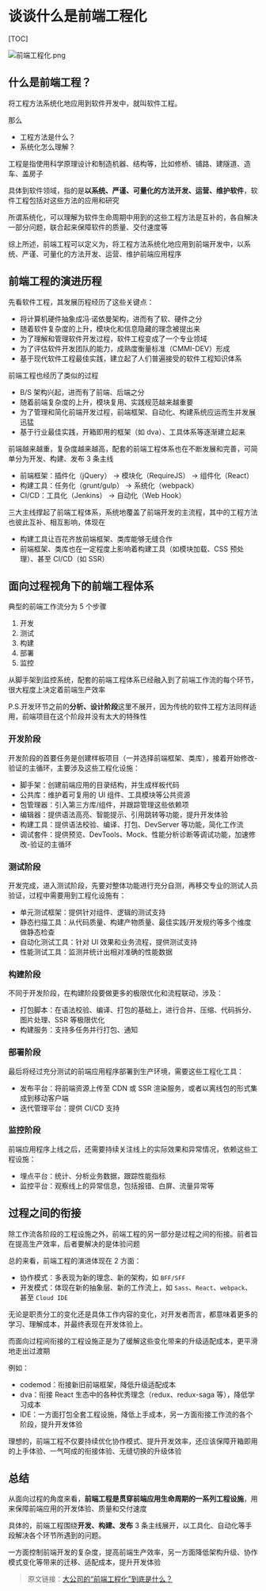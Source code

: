 <!--
 * @Author: wuhaoyuan
 * @Date: 2021-11-12 10:06:43
 * @LastEditTime: 2021-11-12 10:22:56
 * @LastEditors: wuhaoyuan
 * @Description:
 * @FilePath: /MineMap3DEngine/docs/Untitled-1.md
-->

# 谈谈什么是前端工程化

[TOC]

![前端工程化.png](https://upload-images.jianshu.io/upload_images/12877063-185c90fdd4bb3826.png?imageMogr2/auto-orient/strip%7CimageView2/2/w/1240)

## 什么是前端工程？

将工程方法系统化地应用到软件开发中，就叫软件工程。

那么

-   工程方法是什么？
-   系统化怎么理解？

工程是指使用科学原理设计和制造机器、结构等，比如修桥、铺路、建隧道、造车、盖房子

具体到软件领域，指的是**以系统、严谨、可量化的方法开发、运营、维护软件**，软件工程包括对这些方法的应用和研究

所谓系统化，可以理解为软件生命周期中用到的这些工程方法是互补的，各自解决一部分问题，联合起来保障软件的质量、交付速度等

综上所述，前端工程可以定义为，将工程方法系统化地应用到前端开发中，以系统、严谨、可量化的方法开发、运营、维护前端应用程序

## 前端工程的演进历程

先看软件工程，其发展历程经历了这些关键点：

-   将计算机硬件抽象成冯·诺依曼架构，进而有了软、硬件之分
-   随着软件复杂度的上升，模块化和信息隐藏的理念被提出来
-   为了理解和管理软件开发过程，软件工程变成了一个专业领域
-   为了评估软件开发团队的能力，成熟度衡量标准（CMMI-DEV）形成
-   基于现代软件工程最佳实践，建立起了人们普遍接受的软件工程知识体系

前端工程也经历了类似的过程

-   B/S 架构兴起，进而有了前端、后端之分
-   随着前端复杂度的上升，模块复用、实践规范越来越重要
-   为了管理和简化前端开发过程，前端框架、自动化、构建系统应运而生并发展迅猛
-   基于行业最佳实践，开箱即用的框架（如 dva）、工具体系等逐渐建立起来

前端越来越重，复杂度越来越高，配套的前端工程体系也在不断发展和完善，可简单分为开发、构建、发布 3 条主线

-   前端框架：插件化（jQuery） -> 模块化（RequireJS） -> 组件化（React）
-   构建工具：任务化（grunt/gulp） -> 系统化（webpack）
-   CI/CD：工具化（Jenkins） -> 自动化（Web Hook）

三大主线撑起了前端工程体系，系统地覆盖了前端开发的主流程，其中的工程方法也彼此互补、相互影响，体现在

-   构建工具让百花齐放前端框架、类库能够无缝合作
-   前端框架、类库也在一定程度上影响着构建工具（如模块加载、CSS 预处理）、甚至 CI/CD（如 SSR）

## 面向过程视角下的前端工程体系

典型的前端工作流分为 5 个步骤

1. 开发
2. 测试
3. 构建
4. 部署
5. 监控

从脚手架到监控系统，配套的前端工程体系已经融入到了前端工作流的每个环节，很大程度上决定着前端生产效率

P.S.开发环节之前的**分析、设计阶段**这里不展开，因为传统的软件工程方法同样适用，前端项目在这个阶段并没有太大的特殊性

### 开发阶段

开发阶段的首要任务是创建样板项目（一并选择前端框架、类库），接着开始修改-验证的主循环，主要涉及这些工程化设施：

-   脚手架：创建前端应用的目录结构，并生成样板代码
-   公共库：维护着可复用的 UI 组件、工具模块等公共资源
-   包管理器：引入第三方库/组件，并跟踪管理这些依赖项
-   编辑器：提供语法高亮、智能提示、引用跳转等功能，提升开发体验
-   构建工具：提供语法校验、编译、打包、DevServer 等功能，简化工作流
-   调试套件：提供预览、DevTools、Mock、性能分析诊断等调试功能，加速修改-验证的主循环

### 测试阶段

开发完成，进入测试阶段，先要对整体功能进行充分自测，再移交专业的测试人员验证，过程中需要用到工程化设施有：

-   单元测试框架：提供针对组件、逻辑的测试支持
-   静态扫描工具：从代码质量、构建产物质量、最佳实践/开发规约等多个维度做静态检查
-   自动化测试工具：针对 UI 效果和业务流程，提供测试支持
-   性能测试工具：监测并统计出相对准确的性能数据

### 构建阶段

不同于开发阶段，在构建阶段要做更多的极限优化和流程联动，涉及：

-   打包脚本：在语法校验、编译、打包的基础上，进行合并、压缩、代码拆分、图片处理、SSR 等极限优化
-   构建服务：支持多任务并行打包、通知

### 部署阶段

最后将经过充分测试的前端应用程序部署到生产环境，需要这些工程化工具：

-   发布平台：将前端资源上传至 CDN 或 SSR 渲染服务，或者以离线包的形式集成到移动客户端
-   迭代管理平台：提供 CI/CD 支持

### 监控阶段

前端应用程序上线之后，还需要持续关注线上的实际效果和异常情况，依赖这些工程设施：

-   埋点平台：统计、分析业务数据，跟踪性能指标
-   监控平台：观察线上的异常信息，包括报错、白屏、流量异常等

## 过程之间的衔接

除工作流各阶段的工程设施之外，前端工程的另一部分是过程之间的衔接。前者旨在提高生产效率，后者要解决的是体验问题

总的来看，前端工程的演进体现在 2 方面：

-   协作模式：多表现为新的理念、新的架构，如 `BFF/SFF`
-   开发模式：体现在新的抽象层、新的工作流上，如 `Sass`、`React`、`webpack`、甚至 `Cloud IDE`

无论是职责分工的变化还是具体工作内容的变化，对开发者而言，都意味着更多的学习、理解成本，并最终表现在开发体验上。

而面向过程间衔接的工程设施正是为了缓解这些变化带来的升级适配成本，更平滑地走出过渡期

例如：

-   codemod：衔接新旧前端框架，降低升级适配成本
-   dva：衔接 React 生态中的各种优秀理念（redux、redux-saga 等），降低学习成本
-   IDE：一方面打包全套工程设施，降低上手成本，另一方面衔接工作流的各个阶段，提升开发体验

理想的，前端工程不仅要持续优化协作模式、提升开发效率，还应该保障开箱即用的上手体验、一气呵成的衔接体验、无缝切换的升级体验

## 总结

从面向过程的角度来看，**前端工程是贯穿前端应用生命周期的一系列工程设施**，用来保障前端应用的开发体验、质量和交付速度

具体的，前端工程围绕**开发、构建、发布** 3 条主线展开，以工具化、自动化等手段解决各个环节所遇到的问题。

一方面控制前端开发的复杂度，提高前端生产效率，另一方面降低架构升级、协作模式变化等带来的迁移、适配成本，提升开发体验

> 原文链接：[大公司的“前端工程化”到底是什么？](https://mp.weixin.qq.com/s/mtuQYe9P4wNhKsZtX4bpgw)
